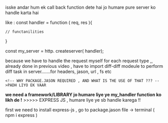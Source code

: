 <!-- humaara dwara server create karte time ( we createserver by  const MY_server = http.create server( ( req,res )) --> 
isske andar hum ek call back function dete hai jo humare pure server ko handle karta hai

<!-- ultimately  we can say that , we are having a function which use to handel the server  -->

like :  const handler = function ( req, res ){


    // functanilities 
}

const my_server = http. createserver( handler);

<!-- ??==== ************************  this is totally  correct code  -->

<!-- but this became very complex  --> because we have to handle the request myself for each request type ,, already done in previous video  , have to import  diff-diff modeule to perform diff task in server.......for headers, jason, url , fs  etc


    <!-- WHY PACKAGE.JASON REQUIRED , AND WHAT IS THE USE OF THAT ??? -->PADH LIYO EK VAAR


**we need a framework/LIBRARY jo humare liye ye  my_handler function ko likh de !** >>>>> EXPRESS JS , humare liye ye sb handle karega !!

first we need to install express-js , go to package.jason file -> terminal 
  ( npm i express )


<!-- to ab humara express dependies m aa chuka h  -->

<!-- ab apna server banooo  with help of express  -->
